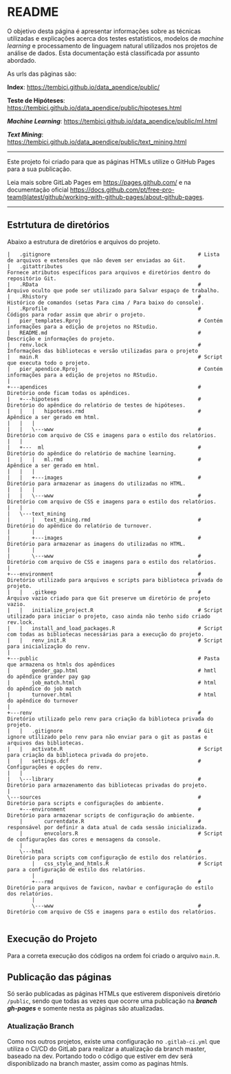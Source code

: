 # **README**

O objetivo desta página é apresentar informações sobre as técnicas utilizadas e explicações acerca dos testes estatísticos, modelos de *machine learning* e processamento de linguagem natural utilizados nos projetos de análise de dados. Esta documentação está classificada por assunto abordado.

As urls das pãginas são:

**Index**: https://tembici.github.io/data_apendice/public/

**Teste de Hipóteses**: https://tembici.github.io/data_apendice/public/hipoteses.html

**_Machine Learning_**: https://tembici.github.io/data_apendice/public/ml.html

**_Text Mining_**: https://tembici.github.io/data_apendice/public/text_mining.html

---

Este projeto foi criado para que as páginas HTMLs utilize o GitHub Pages para a sua publicação.

Leia mais sobre GitLab Pages em https://pages.github.com/ e na documentação
oficial https://docs.github.com/pt/free-pro-team@latest/github/working-with-github-pages/about-github-pages.

---


## Estrtutura de diretórios

Abaixo a estrutura de diretórios e arquivos do projeto.

```
|   .gitignore                                                # Lista de arquivos e extensões que não devem ser enviadas ao Git.
|   .gitattributes                                            # Fornece atributos específicos para arquivos e diretórios dentro do repositório Git.
|   .RData                                                    # Arquivo oculto que pode ser utilizado para Salvar espaço de trabalho.
|   .Rhistory                                                 # Histórico de comandos (setas Para cima / Para baixo do console).
|   .Rprofile                                                 # Códigos para rodar assim que abrir o projeto.
|   pier_templates.Rproj                                      # Contém informações para a edição de projetos no RStudio.
|   README.md                                                 # Descrição e informações do projeto.
|   renv.lock                                                 # Informações das bibliotecas e versão utilizadas para o projeto
|   main.R                                                    # Script que executa todo o projeto.
|   pier_apendice.Rproj                                       # Contém informações para a edição de projetos no RStudio.
|   
+---apendices                                                 # Diretório onde ficam todas os apêndices.
|   +---hipoteses                                             # Diretório do apêndice do relatório de testes de hipóteses.
|   |   |   hipoteses.rmd                                     # Apêndice a ser gerado em html.
|   |   |   
|   |   \---www                                               # Diretório com arquivo de CSS e imagens para o estilo dos relatórios.
|   |           
|   +---  ml                                                  # Diretório do apêndice do relatório de machine learning.
|   |   |   ml.rmd                                            # Apêndice a ser gerado em html.                    
|   |   |   
|   |   +---images                                            # Diretório para armazenar as imagens do utilizadas no HTML.
|   |   |       
|   |   \---www                                               # Diretório com arquivo de CSS e imagens para o estilo dos relatórios.
|   |           
|   \---text_mining
|       |   text_mining.rmd                                   # Diretório do apêndice do relatório de turnover.
|       |   
|       +---images                                            # Diretório para armazenar as imagens do utilizadas no HTML.
|       |       
|       \---www                                               # Diretório com arquivo de CSS e imagens para o estilo dos relatórios.
|               
+---environment                                               # Diretório utilizado para arquivos e scripts para biblioteca privada do projeto.
|   |   .gitkeep                                              # Arquivo vazio criado para que Git preserve um diretório de projeto vazio.
|   |   initialize_project.R                                  # Script utilizado para iniciar o projeto, caso ainda não tenho sido criado rev.lock.
|   |   install_and_load_packages.R                           # Script com todas as bibliotecas necessárias para a execução do projeto.
|   |   renv_init.R                                           # Script para inicialização do renv.
|
+---public                                                    # Pasta que armazena os htmls dos apêndices
|       gender_gap.html                                       # hmtl do apêndice grander pay gap
|       job_match.html                                        # html do apêndice do job match
|       turnover.html                                         # html do apêndice do turnover                      
|
+---renv                                                      # Diretório utilizado pelo renv para criação da biblioteca privada do projeto.
|   |   .gitignore                                            # Git ignore utilizado pelo renv para não enviar para o git as pastas e arquivos das bibliotecas.
|   |   activate.R                                            # Script para criação da biblioteca privada do projeto.
|   |   settings.dcf                                          # Configurações e opções do renv.
|   |   
|   \---library                                               # Diretório para armazenamento das bibliotecas privadas do projeto.
|
\---sources                                                   # Diretório para scripts e configurações do ambiente.
    +---environment                                           # Diretório para armazenar scripts de configuração do ambiente.
    |       currentdate.R                                     # responsável por definir a data atual de cada sessão inicializada.
    |       envcolors.R                                       # Script de configurações das cores e mensagens da console.
    |       
    \---html                                                  # Diretório para scripts com configuração de estilo dos relatórios.
        |   css_style_and_htmls.R                             # Script para a configuração de estilo dos relatórios.
        |   
        +---rmd                                               # Diretório para arquivos de favicon, navbar e configuração do estilo dos relatórios.
        |       
        \---www                                               # Diretório com arquivo de CSS e imagens para o estilo dos relatórios.


```

## **Execução do Projeto**

Para a correta execução dos códigos na ordem foi criado o arquivo `main.R`.

## Publicação das páginas

Só serão publicadas as páginas HTMLs que estiverem disponiveis diretório `/public`, sendo que todas as vezes que ocorre uma publicação na **_branch gh-pages_** e somente nesta as páginas são atualizadas.



### Atualização Branch
 
Como nos outros projetos, existe uma configuração no `.gitlab-ci.yml` que utiliza o CI/CD do GitLab para realizar a atualização da branch master, baseado na dev. Portando todo o código que estiver em dev será disponiblizado na branch master, assim como as paginas htmls.

